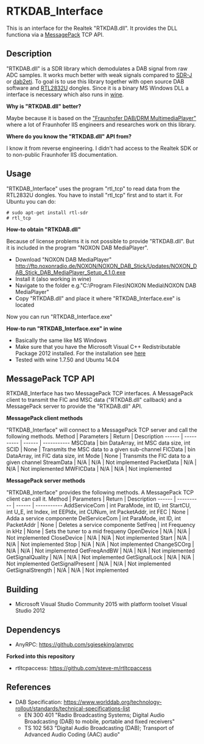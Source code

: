 RTKDAB_Interface
===================
This is an interface for the Realtek "RTKDAB.dll". It provides the DLL functiona via a [MessagePack](http://msgpack.org/) TCP API.

Description
-----------
"RTKDAB.dll" is a SDR library which demodulates a DAB signal from raw ADC samples. It works much better with weak signals compared to [SDR-J](http://www.sdr-j.tk/index.html) or [dab2eti](https://github.com/linuxstb/dabtools).
To goal is to use this library together with open source DAB software and [RTL2832U](http://sdr.osmocom.org/trac/wiki/rtl-sdr) dongles. Since it is a binary MS Windows DLL a interface is necessary which also runs in [wine](https://www.winehq.org/).

**Why is "RTKDAB.dll" better?**

Maybe because it is based on the ["Fraunhofer DAB/DRM MultimediaPlayer"](http://www.iis.fraunhofer.de/en/ff/amm/prod/digirundfunk/digirundf/dabdrmmplayer.html) where a lot of Fraunhofer IIS engineers and researches work on this library.

**Where do you know the "RTKDAB.dll" API from?**

I know it from reverse engineering. I didn't had access to the Realtek SDK or to non-public Fraunhofer IIS documentation.

Usage
-----
"RTKDAB_Interface" uses the program "rtl_tcp" to read data from the RTL2832U dongles. You have to install "rtl_tcp" first and to start it. For Ubuntu you can do:

    # sudo apt-get install rtl-sdr
    # rtl_tcp

**How-to obtain "RTKDAB.dll"**

Because of license problems it is not possible to provide "RTKDAB.dll". But it is included in the program "NOXON DAB MediaPlayer".
- Download "NOXON DAB MediaPlayer" http://ftp.noxonradio.de/NOXON/NOXON_DAB_Stick/Updates/NOXON_DAB_Stick_DAB_MediaPlayer_Setup_4.1.0.exe
- Install it (also working in wine)
- Navigate to the folder e.g."C:\Program Files\NOXON Media\NOXON DAB MediaPlayer"
- Copy "RTKDAB.dll" and place it where "RTKDAB_Interface.exe" is located

Now you can run "RTKDAB_Interface.exe"

**How-to run "RTKDAB_Interface.exe" in wine**
- Basically the same like MS Windows
- Make sure that you have the Microsoft Visual C++ Redistributable Package 2012 installed. For the installation see [here](https://appdb.winehq.org/objectManager.php?sClass=application&iId=5766)
- Tested with wine 1.7.50 and Ubuntu 14.04

MessagePack TCP API
-------------------
RTKDAB_Interface has two MessagePack TCP interfaces. A MessagePack client to transmit the FIC and MSC data ("RTKDAB.dll" callback) and a MessagePack server to provide the "RTKDAB.dll" API. 

**MessagePack client methods**

"RTKDAB_Interface" will connect to a MessagePack TCP server and call the following methods.
Method | Parameters | Return | Description
------ | ---------- | ------ | -----------
MSCData | bin DataArray, int MSC data size, int SCID | None | Transmits the MSC data to a given sub-channel
FICData | bin DataArray, int FIC data size, int Mode | None | Transmits the FIC data to a given channel
StreamData | N/A | N/A | Not implemented
PacketData | N/A | N/A | Not implemented
MWFICData | N/A | N/A | Not implemented

**MessagePack server methods**

"RTKDAB_Interface" provides the following methods. A MessagePack TCP client can call it.
Method | Parameters | Return | Description
------ | ---------- | ------ | -----------
AddServiceCom | int ParaMode, int ID, int StartCU, int U_E, int Index, int EEPIdx, int CUNum, int PacketAddr, int FEC  | None | Adda a service componente
DelServiceCom | int ParaMode, int ID, int PacketAddr | None | Deletes a service componente
SetFreq | int Frequency in kHz | None | Sets the tuner to a mid frequeny
OpenDevice | N/A | N/A | Not implemented
CloseDevice | N/A | N/A | Not implemented
Start | N/A | N/A | Not implemented
Stop | N/A | N/A | Not implemented
ChangeSCOrg | N/A | N/A | Not implemented
GetFreqAndBW | N/A | N/A | Not implemented
GetSignalQuality | N/A | N/A | Not implemented
GetSignalLock | N/A | N/A | Not implemented
GetSignalPresent | N/A | N/A | Not implemented
GetSignalStrength | N/A | N/A | Not implemented

Building
-----------
- Microsoft Visual Studio Community 2015 with platform toolset Visual Studio 2012

Dependencys
-----------  
- AnyRPC: https://github.com/sgieseking/anyrpc

**Forked into this repository**
- rtltcpaccess: https://github.com/steve-m/rtltcpaccess

References
--------------
- DAB Specification: https://www.worlddab.org/technology-rollout/standards/technical-specifications-list
  - EN 300 401 "Radio Broadcasting Systems; Digital Audio Broadcasting (DAB) to mobile, portable and fixed receivers"
  - TS 102 563 "Digital Audio Broadcasting (DAB); Transport of Advanced Audio Coding (AAC) audio"
